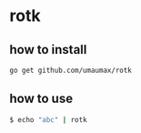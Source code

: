 # rotk

## how to install
``` bash
go get github.com/umaumax/rotk
```

## how to use
``` bash
$ echo "abc" | rotk
```
